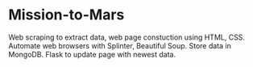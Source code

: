 # Mission-to-Mars
 Web scraping to extract data, web page constuction using HTML, CSS. Automate web browsers with Splinter, Beautiful Soup. Store data in MongoDB. Flask to update page with newest data.
